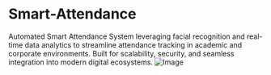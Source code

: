 # Smart-Attendance
Automated Smart Attendance System leveraging facial recognition and real-time data analytics to streamline attendance tracking in academic and corporate environments. Built for scalability, security, and seamless integration into modern digital ecosystems.
![Image](https://github.com/user-attachments/assets/19ba22b4-b9a2-4c50-b51f-0daed0d84f12)
